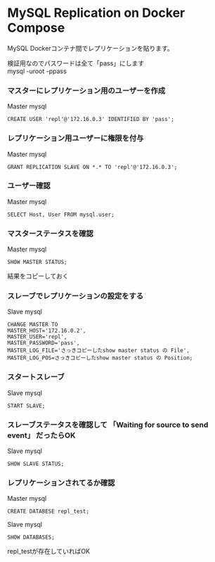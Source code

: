 # MySQL Replication on Docker Compose
MySQL Dockerコンテナ間でレプリケーションを貼ります。

検証用なのでパスワードは全て「pass」にします  
    mysql -uroot -ppass

### マスターにレプリケーション用のユーザーを作成
Master mysql  

    CREATE USER 'repl'@'172.16.0.3' IDENTIFIED BY 'pass';  

### レプリケーション用ユーザーに権限を付与
Master mysql  

    GRANT REPLICATION SLAVE ON *.* TO 'repl'@'172.16.0.3';  

### ユーザー確認
Master mysql  

    SELECT Host, User FROM mysql.user;  

### マスターステータスを確認
Master mysql  

    SHOW MASTER STATUS;  

結果をコピーしておく  

### スレーブでレプリケーションの設定をする
Slave mysql  

    CHANGE MASTER TO  
    MASTER_HOST='172.16.0.2',  
    MASTER_USER='repl',  
    MASTER_PASSWORD='pass',  
    MASTER_LOG_FILE='さっきコピーしたshow master status の File',  
    MASTER_LOG_POS=さっきコピーしたshow master status の Position;  

### スタートスレーブ
Slave mysql  

    START SLAVE;  

### スレーブステータスを確認して 「Waiting for source to send event」 だったらOK
Slave mysql  

    SHOW SLAVE STATUS;  

### レプリケーションされてるか確認
Master mysql  

    CREATE DATABESE repl_test;  

Slave mysql  

    SHOW DATABASES;

repl_testが存在していればOK
